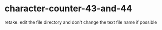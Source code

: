 # character-counter-43-and-44
retake. edit the file directory and don't change the text file name if possible
